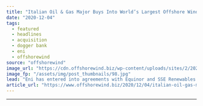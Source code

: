 ```yaml
---
title: "Italian Oil & Gas Major Buys Into World’s Largest Offshore Wind Farm"
date: "2020-12-04"
tags: 
  - featured
  - headlines
  - acquisition
  - dogger bank
  - eni
  - offshorewind
source: "offshorewind"
image_url: "https://cdn.offshorewind.biz/wp-content/uploads/sites/2/2020/12/04093003/GE-Haliade-X_source-SSE.jpg"
image_fp: "/assets/img/post_thumbnails/98.jpg"
lead: "Eni has entered into agreements with Equinor and SSE Renewables to acquire 10 per"
article_url: "https://www.offshorewind.biz/2020/12/04/italian-oil-gas-major-buys-into-worlds-largest-offshore-wind-farm/"
---
```


---

